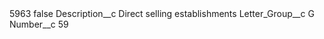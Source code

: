 <?xml version="1.0" encoding="UTF-8"?>
<CustomMetadata xmlns="http://soap.sforce.com/2006/04/metadata" xmlns:xsi="http://www.w3.org/2001/XMLSchema-instance" xmlns:xsd="http://www.w3.org/2001/XMLSchema">
    <label>5963</label>
    <protected>false</protected>
    <values>
        <field>Description__c</field>
        <value xsi:type="xsd:string">Direct selling establishments</value>
    </values>
    <values>
        <field>Letter_Group__c</field>
        <value xsi:type="xsd:string">G</value>
    </values>
    <values>
        <field>Number__c</field>
        <value xsi:type="xsd:string">59</value>
    </values>
</CustomMetadata>
